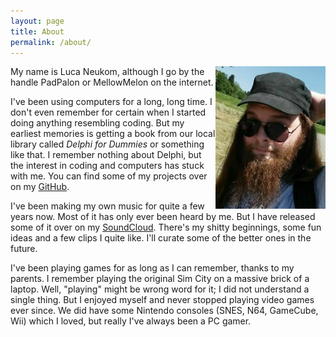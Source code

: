 ```yaml
---
layout: page
title: About
permalink: /about/
---
```

<img src="/images/profile.jpg" width="35%" style="float: right"/>

My name is Luca Neukom, although I go by the handle PadPalon or MellowMelon on the internet.

I've been using computers for a long, long time. I don't even remember for certain when I
started
doing anything resembling coding. But my earliest memories is getting a book from our local
library
called *Delphi for Dummies* or something like that. I remember nothing about Delphi,
but the interest in coding and computers has stuck with me. You can find some of my projects
over on my [GitHub](https://github.com/PadPalon).

I've been making my own music for quite a few years now. Most of it has only ever been heard
by me. But I have released some of it over on my [SoundCloud](https://soundcloud.com/padpalon).
There's my shitty beginnings, some fun ideas and a few clips I quite like. I'll curate some of
the better ones in the future.

I've been playing games for as long as I can remember, thanks to my parents. I remember playing
the original Sim City on a massive brick of a laptop. Well, "playing" might be wrong word for it;
I did not understand a single thing. But I enjoyed myself and never stopped playing video games
ever since. We did have some Nintendo consoles (SNES, N64, GameCube, Wii) which I loved, but really
I've always been a PC gamer.
